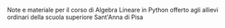 Note e materiale per il corso di Algebra Lineare in Python offerto agli allievi ordinari della scuola superiore Sant'Anna di Pisa
